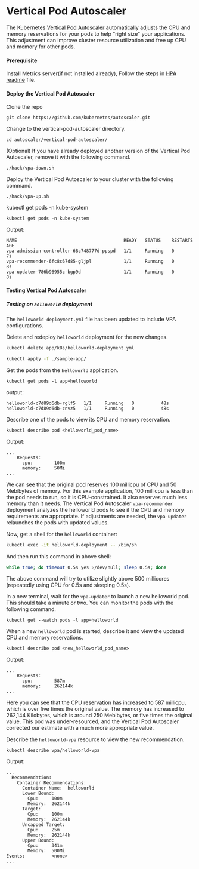 # Vertical Pod Autoscaler

The Kubernetes [Vertical Pod Autoscaler](https://github.com/kubernetes/autoscaler/tree/master/vertical-pod-autoscaler) automatically adjusts the CPU and memory reservations for your pods to help "right size" your applications. This adjustment can improve cluster resource utilization and free up CPU and memory for other pods.

#### Prerequisite
Install Metrics server(if not installed already), Follow the steps in [HPA readme](../HPA/readme.md) file.

#### Deploy the Vertical Pod Autoscaler

Clone the repo
```
git clone https://github.com/kubernetes/autoscaler.git
```

Change to the vertical-pod-autoscaler directory.
```
cd autoscaler/vertical-pod-autoscaler/
```
(Optional) If you have already deployed another version of the Vertical Pod Autoscaler, remove it with the following command.
```
./hack/vpa-down.sh
```

Deploy the Vertical Pod Autoscaler to your cluster with the following command.
```
./hack/vpa-up.sh
```

kubectl get pods -n kube-system
```
kubectl get pods -n kube-system
```

Output:
```
NAME                                        READY   STATUS    RESTARTS   AGE
vpa-admission-controller-68c748777d-ppspd   1/1     Running   0          7s
vpa-recommender-6fc8c67d85-gljpl            1/1     Running   0          8s
vpa-updater-786b96955c-bgp9d                1/1     Running   0          8s
```

#### Testing Vertical Pod Autoscaler 

##### Testing on `helloworld` deployment
The `helloworld-deployment.yml` file has been updated to include VPA configurations.

Delete and redeploy `helloworld` deployment for the new changes.
```bash
kubectl delete app/k8s/helloworld-deployment.yml
```

```bash
kubectl apply -f ./sample-app/
```

Get the pods from the `helloworld` application.
```
kubectl get pods -l app=helloworld
```
output:
```
helloworld-c7d89d6db-rglf5   1/1     Running   0          48s
helloworld-c7d89d6db-znvz5   1/1     Running   0          48s
```
Describe one of the pods to view its CPU and memory reservation.
```
kubectl describe pod <helloworld_pod_name>
```
Output:

```
...
    Requests:
      cpu:        100m
      memory:     50Mi    
...
```

We can see that the original pod reserves 100 millicpu of CPU and 50 Mebibytes of memory. For this example application, 100 millicpu is less than the pod needs to run, so it is CPU-constrained. It also reserves much less memory than it needs. The Vertical Pod Autoscaler `vpa-recommender` deployment analyzes the helloworld pods to see if the CPU and memory requirements are appropriate. If adjustments are needed, the `vpa-updater` relaunches the pods with updated values.

Now, get a shell for the `helloworld` container:
```bash
kubectl exec -it helloworld-deployment -- /bin/sh
```
And then run this command in above shell:
```bash
while true; do timeout 0.5s yes >/dev/null; sleep 0.5s; done
```
The above command will try to utilize slightly above 500 millicores (repeatedly using CPU for 0.5s and sleeping 0.5s).


In a new terminal, wait for the  `vpa-updater` to launch a new helloworld pod. This should take a minute or two. You can monitor the pods with the following command.
```
kubectl get --watch pods -l app=helloworld
```
When a new `helloworld` pod is started, describe it and view the updated CPU and memory reservations.
```
kubectl describe pod <new_helloworld_pod_name>
```
Output:
```
...
    Requests:
      cpu:        587m
      memory:     262144k
...
```
Here you can see that the CPU reservation has increased to 587 millicpu, which is over five times the original value. The memory has increased to 262,144 Kilobytes, which is around 250 Mebibytes, or five times the original value. This pod was under-resourced, and the Vertical Pod Autoscaler corrected our estimate with a much more appropriate value.

Describe the `helloworld-vpa` resource to view the new recommendation.
```
kubectl describe vpa/helloworld-vpa
```
Output:
```
...
  Recommendation:
    Container Recommendations:
      Container Name:  helloworld
      Lower Bound:
        Cpu:     100m
        Memory:  262144k
      Target:
        Cpu:     100m
        Memory:  262144k
      Uncapped Target:
        Cpu:     25m
        Memory:  262144k
      Upper Bound:
        Cpu:     341m
        Memory:  500Mi
Events:          <none>
...
```
